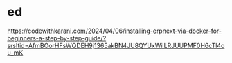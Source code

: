 # ed
https://codewithkarani.com/2024/04/06/installing-erpnext-via-docker-for-beginners-a-step-by-step-guide/?srsltid=AfmBOorHFsWQDEH9j1365akBN4JU8QYUxWilLRJUUPMF0H6cTl4ou_mK
